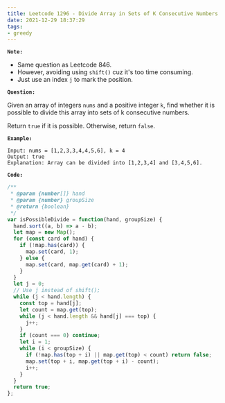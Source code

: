 ```yaml
---
title: Leetcode 1296 - Divide Array in Sets of K Consecutive Numbers
date: 2021-12-29 18:37:29
tags:
- greedy
---
```

**`Note:`**
- Same question as Leetcode 846.
- However, avoiding using `shift()` cuz it's too time consuming.
- Just use an index `j` to mark the position.

**`Question:`**

Given an array of integers `nums` and a positive integer `k`, find whether it is possible to divide this array into sets of k consecutive numbers.

Return `true` if it is possible. Otherwise, return `false`.

**`Example:`**
```
Input: nums = [1,2,3,3,4,4,5,6], k = 4
Output: true
Explanation: Array can be divided into [1,2,3,4] and [3,4,5,6].
```

**`Code:`**
```javascript
/**
 * @param {number[]} hand
 * @param {number} groupSize
 * @return {boolean}
 */
var isPossibleDivide = function(hand, groupSize) {
  hand.sort((a, b) => a - b);
  let map = new Map();
  for (const card of hand) {
    if (!map.has(card)) {
      map.set(card, 1);
    } else {
      map.set(card, map.get(card) + 1);
    }
  }
  let j = 0;
  // Use j instead of shift();
  while (j < hand.length) {
    const top = hand[j];
    let count = map.get(top);
    while (j < hand.length && hand[j] === top) {
      j++;
    }
    if (count === 0) continue;
    let i = 1;
    while (i < groupSize) {
      if (!map.has(top + i) || map.get(top) < count) return false;
      map.set(top + i, map.get(top + i) - count);
      i++;
    }
  }
  return true;
};
```
